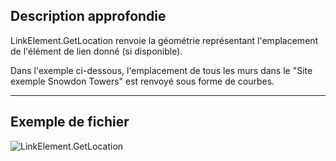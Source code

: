 ## Description approfondie
LinkElement.GetLocation renvoie la géométrie représentant l'emplacement de l'élément de lien donné (si disponible).

Dans l'exemple ci-dessous, l'emplacement de tous les murs dans le "Site exemple Snowdon Towers" est renvoyé sous forme de courbes.
___
## Exemple de fichier

![LinkElement.GetLocation](./Revit.Elements.LinkElement.GetLocation_img.jpg)
